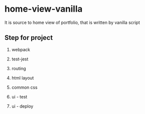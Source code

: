 # home-view-vanilla

It is source to home view of portfolio, that is written by vanilla script

## Step for project

1. webpack

2. test-jest

3. routing

4. html layout

5. common css

6. ui - test

7. ui - deploy